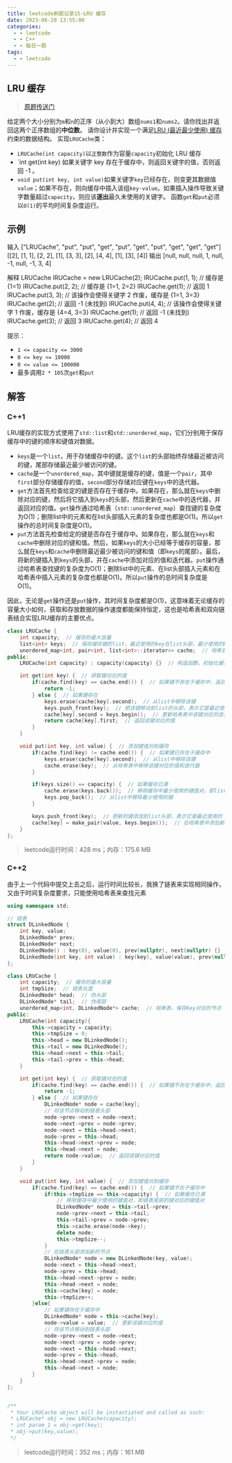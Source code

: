 ```yaml
---
title: leetcode刷题记录15-LRU 缓存
date: 2023-06-20 13:55:00
categories:
  - - leetcode
  - - C++
  - - 每日一题
tags:
  - - leetcode
---
```


## LRU 缓存

>  [原题传送门](https://leetcode.cn/problems/lru-cache/description/)

给定两个大小分别为`m`和`n`的正序（从小到大）数组`nums1`和`nums2`。请你找出并返回这两个正序数组的**中位数**。
请你设计并实现一个满足[LRU (最近最少使用) 缓存](https://baike.baidu.com/item/LRU)约束的数据结构。
实现`LRUCache`类：
- `LRUCache(int capacity)`以`正整数`作为容量`capacity`初始化 LRU 缓存
- `int get(int key) 如果关键字 key 存在于缓存中，则返回关键字的值，否则返回 -1 。
- `void put(int key, int value)`如果关键字`key`已经存在，则变更其数据值`value`；如果不存在，则向缓存中插入该组`key-value`。如果插入操作导致关键字数量超过`capacity`，则应该**逐出**最久未使用的关键字。
函数`get`和`put`必须以`O(1)`的平均时间复杂度运行。

## 示例

输入
["LRUCache", "put", "put", "get", "put", "get", "put", "get", "get", "get"]
[[2], [1, 1], [2, 2], [1], [3, 3], [2], [4, 4], [1], [3], [4]]
输出
[null, null, null, 1, null, -1, null, -1, 3, 4]

解释
LRUCache lRUCache = new LRUCache(2);
lRUCache.put(1, 1); // 缓存是 {1=1}
lRUCache.put(2, 2); // 缓存是 {1=1, 2=2}
lRUCache.get(1);    // 返回 1
lRUCache.put(3, 3); // 该操作会使得关键字 2 作废，缓存是 {1=1, 3=3}
lRUCache.get(2);    // 返回 -1 (未找到)
lRUCache.put(4, 4); // 该操作会使得关键字 1 作废，缓存是 {4=4, 3=3}
lRUCache.get(1);    // 返回 -1 (未找到)
lRUCache.get(3);    // 返回 3
lRUCache.get(4);    // 返回 4



提示：

- `1 <= capacity <= 3000`
- `0 <= key <= 10000`
- `0 <= value <= 100000`
- 最多调用`2 * 105`次`get`和`put`


## 解答

### C++1

LRU缓存的实现方式使用了`std::list`和`std::unordered_map`，它们分别用于保存缓存中的键的顺序和键值对数据。

- `keys`是一个`list`，用于存储缓存中的键。这个`list`的头部始终存储最近被访问的键，尾部存储最近最少被访问的键。
- `cache`是一个`unordered_map`，其中键就是缓存的键，值是一个`pair`，其中`first`部分存储缓存的值，`second`部分存储对应键在`keys`中的迭代器。
- `get`方法首先检查给定的键是否存在于缓存中。如果存在，那么就在`keys`中删除对应的键，然后将它插入到`keys`的头部，然后更新在`cache`中的迭代器，并返回对应的值。`get`操作通过哈希表（`std::unordered_map`）查找键的复杂度为O(1)；删除list中的元素和在list头部插入元素的复杂度也都是O(1)。所以`get`操作的总时间复杂度是O(1)。
- `put`方法首先检查给定的键是否存在于缓存中。如果存在，那么就在`keys`和`cache`中删除对应的键和值。然后，如果`keys`的大小已经等于缓存的容量，那么就在`keys`和`cache`中删除最近最少被访问的键和值（即`keys`的尾部）。最后，将新的键插入到`keys`的头部，并在`cache`中添加对应的值和迭代器。`put`操作通过哈希表查找键的复杂度为O(1)；删除list中的元素、在list头部插入元素和在哈希表中插入元素的复杂度也都是O(1)。所以`put`操作的总时间复杂度是O(1)。

因此，无论是`get`操作还是`put`操作，其时间复杂度都是O(1)，这意味着无论缓存的容量大小如何，获取和存放数据的操作速度都能保持恒定，这也是哈希表和双向链表结合实现LRU缓存的主要优点。

```c++
class LRUCache {
    int capacity;  // 缓存的最大容量
    list<int> keys;  // 保存缓存键的list，最近使用的key在list头部，最少使用的key在list尾部
    unordered_map<int, pair<int, list<int>::iterator>> cache;  // 哈希表，保存key对应的值和在list中的位置
public:
    LRUCache(int capacity) : capacity(capacity) {}  // 构造函数，初始化缓存容量

    int get(int key) {  // 获取键对应的值
        if(cache.find(key) == cache.end()) {  // 如果键不存在于缓存中，返回-1
            return -1;
        } else {  // 如果键存在
            keys.erase(cache[key].second);  // 从list中移除该键
            keys.push_front(key);  // 把该键移动到list的头部，表示它是最近使用的
            cache[key].second = keys.begin();  // 更新哈希表中该键对应的迭代器
            return cache[key].first;  // 返回该键对应的值
        }
    }

    void put(int key, int value) {  // 添加键值对到缓存
        if(cache.find(key) != cache.end()) {  // 如果键已存在于缓存中
            keys.erase(cache[key].second);  // 从list中移除该键
            cache.erase(key);  // 从哈希表中移除该键对应的值和迭代器
        }

        if(keys.size() == capacity) {  // 如果缓存已满
            cache.erase(keys.back());  // 移除缓存中最少使用的键值对，即list尾部的键对应的键值对
            keys.pop_back();  // 从list中移除最少使用的键
        }

        keys.push_front(key);  // 把新的键添加到list头部，表示它是最近使用的
        cache[key] = make_pair(value, keys.begin());  // 在哈希表中添加新的键值对和迭代器
    }
};
```
> leetcode运行时间：428 ms；内存：175.6 MB



### C++2

由于上一个代码中提交上去之后，运行时间比较长，我换了链表来实现相同操作，又由于时间复杂度要求，只能使用哈希表来查找元素

```c++
using namespace std;

// 链表
struct DLinkedNode {
    int key, value;
    DLinkedNode* prev;
    DLinkedNode* next;
    DLinkedNode() : key(0), value(0), prev(nullptr), next(nullptr) {}
    DLinkedNode(int key, int value) : key(key), value(value), prev(nullptr), next(nullptr) {}
};

class LRUCache {
    int capacity;  // 缓存的最大容量
    int tmpSize;  // 链表长度
    DLinkedNode* head;  // 伪头部
    DLinkedNode* tail;  // 伪尾部
    unordered_map<int, DLinkedNode*> cache;  // 哈希表，保存key对应的节点
public:
    LRUCache(int capacity){
        this->capacity = capacity;
        this->tmpSize = 0;
        this->head = new DLinkedNode();
        this->tail = new DLinkedNode();
        this->head->next = this->tail;
        this->tail->prev = this->head;
    }

    int get(int key) {  // 获取键对应的值
        if(cache.find(key) == cache.end()) {  // 如果键不存在于缓存中，返回-1
            return -1;
        } else {  // 如果键存在
            DLinkedNode* node = cache[key];
            // 将该节点移动到链表头部
            node->prev->next = node->next;
            node->next->prev = node->prev;
            node->next = this->head->next;
            node->prev = this->head;
            this->head->next->prev = node;
            this->head->next = node;
            return node->value;  // 返回该键对应的值
        }
    }

    void put(int key, int value) {  // 添加键值对到缓存
        if(cache.find(key) == cache.end()) {  // 如果键不在于缓存中
            if(this->tmpSize == this->capacity) {  // 如果缓存已满
                // 移除缓存中最少使用的键值对，即链表尾部的键对应的键值对
                DLinkedNode* node = this->tail->prev;
                node->prev->next = this->tail;
                this->tail->prev = node->prev;
                this->cache.erase(node->key);
                delete node;
                this->tmpSize--;
            }
            // 在链表头部添加新的节点
            DLinkedNode* node = new DLinkedNode(key, value);
            node->next = this->head->next;
            node->prev = this->head;
            this->head->next->prev = node;
            this->head->next = node;
            this->cache[key] = node;
            this->tmpSize++;
        }else{
            // 如果键存在于缓存中
            DLinkedNode* node = this->cache[key];
            node->value = value;  // 更新该键对应的值
            // 将该节点移动到链表头部
            node->prev->next = node->next;
            node->next->prev = node->prev;
            node->next = this->head->next;
            node->prev = this->head;
            this->head->next->prev = node;
            this->head->next = node;
        }
    }
};


/**
 * Your LRUCache object will be instantiated and called as such:
 * LRUCache* obj = new LRUCache(capacity);
 * int param_1 = obj->get(key);
 * obj->put(key,value);
 */

```

> leetcode运行时间：352 ms；内存：161 MB

